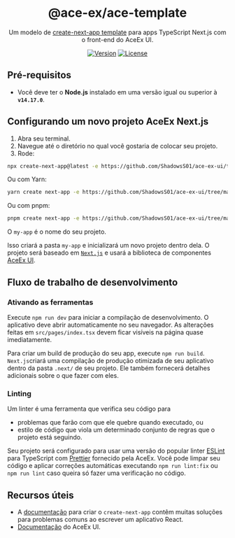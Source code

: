<div align="center">

# @ace-ex/ace-template

Um modelo de [create-next-app template](https://nextjs.org/docs/api-reference/create-next-app) para apps TypeScript Next.js com o front-end do AceEx UI.

[![Version](https://img.shields.io/npm/v/@ace-ex/react)](https://www.npmjs.com/package/@ace-ex/react) [![License](https://img.shields.io/badge/licence-MIT-blue)](https://github.com/ShadowsS01/ace-ex-ui/blob/main/packages/ace-template/LICENSE)

</div>

## Pré-requisitos

- Você deve ter o **Node.js**  instalado em uma versão igual ou superior à **`v14.17.0`**.

## Configurando um novo projeto AceEx Next.js

1. Abra seu terminal.
2. Navegue até o diretório no qual você gostaria de colocar seu projeto.
3. Rode:

```bash
npx create-next-app@latest -e https://github.com/ShadowsS01/ace-ex-ui/tree/main/packages/ace-template/template my-app
```

Ou com Yarn:

```bash
yarn create next-app -e https://github.com/ShadowsS01/ace-ex-ui/tree/main/packages/ace-template/template my-app
```

Ou com pnpm:

```bash
pnpm create next-app -e https://github.com/ShadowsS01/ace-ex-ui/tree/main/packages/ace-template/template my-app
```

O `my-app` é o nome do seu projeto.

Isso criará a pasta `my-app` e inicializará um novo projeto dentro dela. O projeto será baseado em [`Next.js`](https://github.com/vercel/next.js/) e usará a biblioteca de componentes [AceEx UI](https://ace-ex-ui.vercel.app/).

## Fluxo de trabalho de desenvolvimento

### Ativando as ferramentas

Execute `npm run dev` para iniciar a compilação de desenvolvimento. O aplicativo deve abrir automaticamente no seu navegador. As alterações feitas em `src/pages/index.tsx` devem ficar visíveis na página quase imediatamente.

Para criar um build de produção do seu app, execute `npm run build`. `Next.js`criará uma compilação de produção otimizada de seu aplicativo dentro da pasta `.next/` de seu projeto. Ele também fornecerá detalhes adicionais sobre o que fazer com eles.

### Linting

Um linter é uma ferramenta que verifica seu código para

- problemas que farão com que ele quebre quando executado, ou
- estilo de código que viola um determinado conjunto de regras que o projeto está seguindo.

Seu projeto será configurado para usar uma versão do popular linter [ESLint](https://eslint.org) para TypeScript com [Prettier](https://prettier.io/) fornecido pela AceEx. Você pode limpar seu código e aplicar correções automáticas executando `npm run lint:fix` ou `npm run lint` caso queira só fazer uma verificação no código.

## Recursos úteis

- A [documentação](https://nextjs.org/docs#setup) para criar o `create-next-app` contêm muitas soluções para problemas comuns ao escrever um aplicativo React.
- [Documentação](https://ace-ex-ui.vercel.app/) do AceEx UI.
